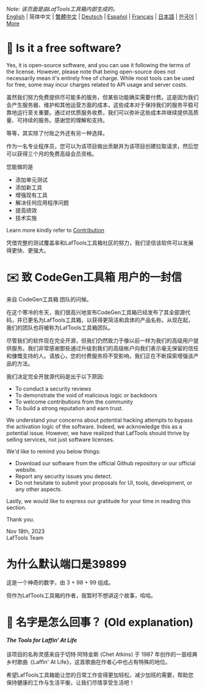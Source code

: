 <i>Note: 该页面是由LafTools工具箱内部生成的。</i> <br/> [English](/docs/en_US/FAQ.md)  |  简体中文  |  [繁體中文](/docs/zh_HK/FAQ.md)  |  [Deutsch](/docs/de/FAQ.md)  |  [Español](/docs/es/FAQ.md)  |  [Français](/docs/fr/FAQ.md)  |  [日本語](/docs/ja/FAQ.md)  |  [한국어](/docs/ko/FAQ.md) | [More](/docs/) <br/>

# 🙋 Is it a free software?

Yes, it is open-source software, and you can use it following the terms of the license. However, please note that being open-source does not necessarily mean it's entirely free of charge. While most tools can be used for free, some may incur charges related to API usage and server costs.

虽然我们努力免费提供尽可能多的服务，但某些功能确实需要付费。这是因为我们会产生服务器、维护和其他运营方面的成本，这些成本对于保持我们的服务平稳可靠地运行至关重要。通过对优质服务收费，我们可以弥补这些成本并继续提供高质量、可持续的服务。感谢您的理解和支持。

等等，其实除了付账之外还有另一种选择。

作为一名专业程序员，您可以为该项目做出贡献并为该项目创建拉取请求，然后您可以获得三个月的免费高级会员资格。

您能做的是

- 添加单元测试
- 添加新工具
- 增强现有工具
- 解决任何应用程序问题
- 提高绩效
- 技术实施

Learn more kindly refer to [Contribution](CONTRIBUTION.md)

凭借完整的测试覆盖率和LafTools工具箱社区的努力，我们坚信该软件可以发展得更快、更强大。

# ✉️ 致 CodeGen工具箱 用户的一封信

来自 CodeGen工具箱 团队的问候。

在这个寒冷的冬天，我们很高兴地宣布CodeGen工具箱已经发布了其全部源代码，并已更名为LafTools工具箱，以获得更简洁和具体的产品名称。从现在起，我们的团队也将被称为LafTools工具箱团队。

尽管我们的软件现在完全开源，但我们仍然致力于像以前一样为我们的高级用户提供服务。我们非常感谢那些通过升级到我们的高级帐户向我们表示毫无保留的信任和慷慨支持的人。请放心，您的付费服务将不受影响，我们正在不断探索增强该产品的方法。

我们决定完全开放源代码是出于以下原因:

- To conduct a security reviews
- To demonstrate the void of malicious logic or backdoors
- To welcome contributions from the community
- To build a strong reputation and earn trust.

We understand your concerns about potential hacking attempts to bypass the activation logic of the software. Indeed, we acknowledge this as a potential issue. However, we have realized that LafTools should thrive by selling services, not just software licenses.

We'd like to remind you below things:

- Download our software from the official Github repository or our official website.
- Report any security issues you detect.
- Do not hesitate to submit your proposals for UI, tools, development, or any other aspects.

Lastly, we would like to express our gratitude for your time in reading this section.

Thank you.

Nov 18th, 2023  
LafTools Team

# 为什么默认端口是39899

这是一个神奇的数字，由 3 + 98 + 99 组成。

但作为LafTools工具箱的作者，我暂时不想讲这个故事，哈哈。

# 🌱 名字是怎么回事？ (Old explanation)

#### _The Tools for Laffin' At Life_

该项目的名称灵感来自于切特·阿特金斯 (Chet Atkins) 于 1987 年创作的一首经典乡村歌曲《Laffin' At Life》，这首歌曲在作者心中也占有特殊的地位。

希望LafTools工具箱能让您的日常工作变得更加轻松，减少加班的需要，帮助您保持健康的工作与生活平衡，让我们尽情享受生活吧！
